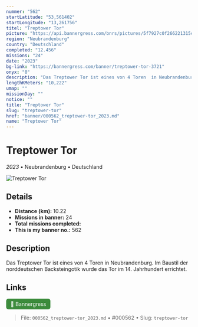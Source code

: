 ```yaml
---
nummer: "562"
startLatitude: "53,561402"
startLongitude: "13,261756"
titel: "Treptower Tor"
picture: "https://api.bannergress.com/bnrs/pictures/5f7927c0f266221315c11d67fd512db6"
region: "Neubrandenburg"
country: "Deutschland"
completed: "12.456"
missions: "24"
date: "2023"
bg-link: "https://bannergress.com/banner/treptower-tor-3721"
onyx: "0"
description: "Das Treptower Tor ist eines von 4 Toren  in Neubrandenburg. Im Baustil  der norddeutschen Backsteingotik wurde das Tor im 14. Jahrhundert errichtet."
lengthKMeters: "10,222"
umap: ""
missionDay: ""
notice: ""
title: "Treptower Tor"
slug: "treptower-tor"
href: "banner/000562_treptower-tor_2023.md"
name: "Treptower Tor"
---
```

# Treptower Tor

*2023* • Neubrandenburg • Deutschland

![Treptower Tor](https://api.bannergress.com/bnrs/pictures/5f7927c0f266221315c11d67fd512db6)



## Details
- **Distance (km):** 10.22
- **Missions in banner:** 24
- **Total missions completed:** 
- **This is my banner no.:** 562



## Description
Das Treptower Tor ist eines von 4 Toren  in Neubrandenburg. Im Baustil  der norddeutschen Backsteingotik wurde das Tor im 14. Jahrhundert errichtet.



## Links
<a href="https://bannergress.com/banner/treptower-tor-3721" target="_blank" style="display:inline-block;margin-right:8px;padding:6px 12px;background:#3c8b3c;color:#fff;text-decoration:none;border-radius:6px;">🔗 Bannergress</a>



> File: `000562_treptower-tor_2023.md` • #000562 • Slug: `treptower-tor`
